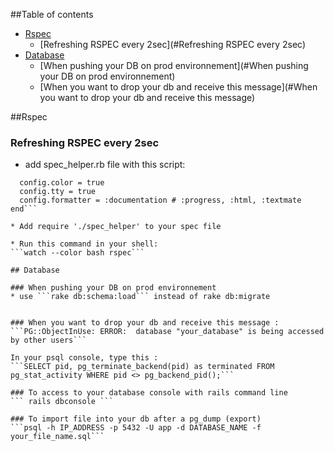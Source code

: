 ##Table of contents

* [Rspec](#Rspec)
	* [Refreshing RSPEC every 2sec](#Refreshing RSPEC every 2sec)
* [Database](#Database)
	* [When pushing your DB on prod environnement](#When pushing your DB on prod environnement)
	* [When you want to drop your db and receive this message](#When you want to drop your db and receive this message)


##Rspec
### Refreshing RSPEC every 2sec

* add spec_helper.rb file with this script:
```RSpec.configure do |config|
  config.color = true
  config.tty = true
  config.formatter = :documentation # :progress, :html, :textmate
end```

* Add require './spec_helper' to your spec file

* Run this command in your shell:
```watch --color bash rspec```

## Database

### When pushing your DB on prod environnement 
* use ```rake db:schema:load``` instead of rake db:migrate  


### When you want to drop your db and receive this message :
```PG::ObjectInUse: ERROR:  database "your_database" is being accessed by other users```

In your psql console, type this :
```SELECT pid, pg_terminate_backend(pid) as terminated FROM pg_stat_activity WHERE pid <> pg_backend_pid();```

### To access to your database console with rails command line
``` rails dbconsole ```

### To import file into your db after a pg_dump (export)
```psql -h IP_ADDRESS -p 5432 -U app -d DATABASE_NAME -f your_file_name.sql```


